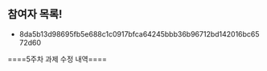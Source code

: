 ## 참여자 목록!
- 8da5b13d98695fb5e688c1c0917bfca64245bbb36b96712bd142016bc6572d60

====5주차 과제 수정 내역====
